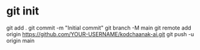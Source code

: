 # git init
git add .
git commit -m "Initial commit"
git branch -M main
git remote add origin https://github.com/YOUR-USERNAME/kodchaanak-ai.git
git push -u origin main